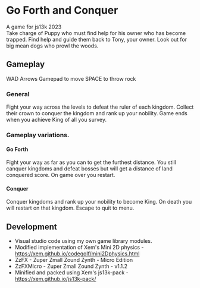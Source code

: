 # Go Forth and Conquer

A game for js13k 2023  
Take charge of Puppy who must find help for his owner who has become trapped. Find help and guide them back to Tony, your owner.
Look out for big mean dogs who prowl the woods.

## Gameplay
WAD Arrows Gamepad to move
SPACE to throw rock

### General
Fight your way across the levels to defeat the ruler of each kingdom. Collect their crown to conquer the kingdom and rank up your nobility. 
Game ends when you achieve King of all you survey.

### Gameplay variations.

#### Go Forth
Fight your way as far as you can to get the furthest distance. You still canquer kingdoms and defeat bosses but will get a distance of land conquered score. On game over you restart.

#### Conquer
Conquer kingdoms and rank up your nobility to become King. On death you will restart on that kingdom. Escape to quit to menu.

## Development
* Visual studio code using my own game library modules.
* Modified implementation of Xem's Mini 2D physics - https://xem.github.io/codegolf/mini2Dphysics.html
* ZzFX - Zuper Zmall Zound Zynth - Micro Edition
* ZzFXMicro - Zuper Zmall Zound Zynth - v1.1.2
* Minified and packed using Xem's js13k-pack - https://xem.github.io/js13k-pack/
  
